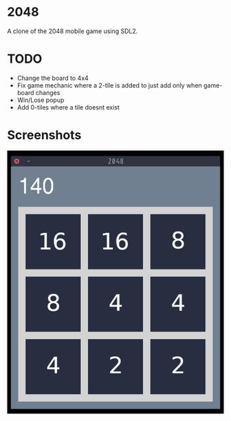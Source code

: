# 2048

A clone of the 2048 mobile game using SDL2.

# TODO
 * Change the board to 4x4
 * Fix game mechanic where a 2-tile is added
   to just add only when game-board changes
 * Win/Lose popup
 * Add 0-tiles where a tile doesnt exist

# Screenshots

![Screenshot](screenshot.png)
